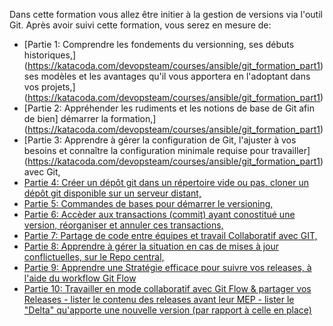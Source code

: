 Dans cette formation vous allez être initier à la gestion de versions via l'outil Git.
Après avoir suivi cette formation, vous serez en mesure de:

- [Partie 1: Comprendre les fondements du versionning, ses débuts historiques,] (https://katacoda.com/devopsteam/courses/ansible/git_formation_part1)
  ses modèles et les avantages qu'il vous apportera en l'adoptant dans vos projets,](https://katacoda.com/devopsteam/courses/ansible/git_formation_part1)
- [Partie 2: Appréhender les rudiments et les notions de base de Git afin de bien]
  démarrer la formation,](https://katacoda.com/devopsteam/courses/ansible/git_formation_part1)
- [Partie 3: Apprendre à gérer la configuration de Git, l'ajuster
  à vos besoins et connaître la configuration minimale requise pour travailler] (https://katacoda.com/devopsteam/courses/ansible/git_formation_part1)
  avec Git,
- [Partie 4: Créer un dépôt git dans un répertoire vide ou pas, cloner un dépôt
  git disponible sur un serveur distant,](https://katacoda.com/devopsteam/courses/ansible/git_formation_part1)
- [Partie 5: Commandes de bases pour démarrer le versioning,](https://katacoda.com/devopsteam/courses/ansible/git_formation_part1)
- [Partie 6: Accèder aux transactions (commit)  ayant conostitué une version, réorganiser et annuler ces transactions,](https://katacoda.com/devopsteam/courses/ansible/git_formation_part1)
- [Partie 7: Partage de code entre équipes et travail Collaboratif avec GIT,](https://katacoda.com/devopsteam/courses/ansible/git_formation_part1)
- [Partie 8: Apprendre à gérer la situation en cas de mises à jour conflictuelles, sur le Repo central, ](https://katacoda.com/devopsteam/courses/ansible/git_formation_part1)
- [Partie 9: Apprendre une Stratégie efficace pour suivre vos releases, à l'aide du workflow Git Flow](https://katacoda.com/devopsteam/courses/ansible/git_formation_part1)
- [Partie 10: Travailler en mode collaboratif avec Git Flow & partager vos Releases - lister le contenu des releases avant leur MEP -
  lister le "Delta" qu'apporte une nouvelle version (par rapport à celle en place)](https://katacoda.com/devopsteam/courses/ansible/git_formation_part1)
